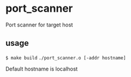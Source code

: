 # port_scanner
Port scanner for target host

## usage 
```$ make build```
```./port_scanner.o [-addr hostname]``` 

Default hostname is localhost
